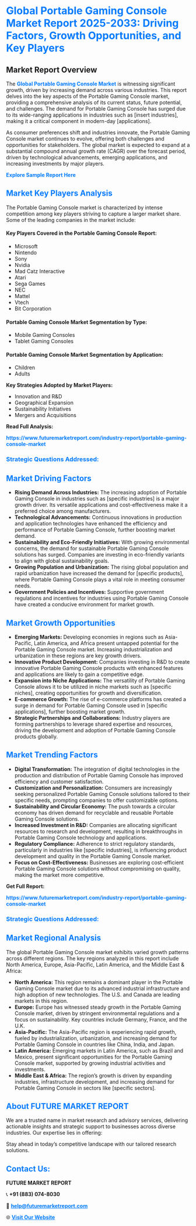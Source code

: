 <h1 style="color: #007BFF;">Global Portable Gaming Console Market Report 2025-2033: Driving Factors, Growth Opportunities, and Key Players</h1>

<section id="overview">
<h2>Market Report Overview</h2>
<p>The <a href="https://www.futuremarketreport.com/industry-report/portable-gaming-console-market" style="color: #007BFF; text-decoration: none;"><strong>Global Portable Gaming Console Market</strong></a> is witnessing significant growth, driven by increasing demand across various industries. This report delves into the key aspects of the Portable Gaming Console market, providing a comprehensive analysis of its current status, future potential, and challenges. The demand for Portable Gaming Console has surged due to its wide-ranging applications in industries such as [insert industries], making it a critical component in modern-day [applications].</p>
<p>As consumer preferences shift and industries innovate, the Portable Gaming Console market continues to evolve, offering both challenges and opportunities for stakeholders. The global market is expected to expand at a substantial compound annual growth rate (CAGR) over the forecast period, driven by technological advancements, emerging applications, and increasing investments by major players.</p>
</section>

<section id="overview">
<p><a href="https://www.futuremarketreport.com/request-sample/reportId=63853" style="color: #007BFF; text-decoration: none;"><strong>Explore Sample Report Here</strong></a></p>
</section>

<section id="key-players">
<h2 style="color: #007BFF;">Market Key Players Analysis</h2>
<p>The Portable Gaming Console market is characterized by intense competition among key players striving to capture a larger market share. Some of the leading companies in the market include:</p>
<h4>Key Players Covered in the Portable Gaming Console Report:</h4>
<ul><li>Microsoft</li><li>Nintendo</li><li>Sony</li><li>Nvidia</li><li>Mad Catz Interactive</li><li>Atari</li><li>Sega Games</li><li>NEC</li><li>Mattel</li><li>Vtech</li><li>Bit Corporation</li></ul>
<h4>Portable Gaming Console Market Segmentation by Type:</h4>
<ul><li>Mobile Gaming Consoles</li><li>Tablet Gaming Consoles</li></ul>

<h4>Portable Gaming Console Market Segmentation by Application:</h4>
<ul><li>Children</li><li>Adults</li></ul>
<p><strong>Key Strategies Adopted by Market Players:</strong></p>
<ul>
<li>Innovation and R&D</li>
<li>Geographical Expansion</li>
<li>Sustainability Initiatives</li>
<li>Mergers and Acquisitions</li>
</ul>
</section>

<section>
<p><strong>Read Full Analysis: </strong></p><a href="https://www.futuremarketreport.com/industry-report/portable-gaming-console-market" style="color: #007BFF; text-decoration: none;"><strong>https://www.futuremarketreport.com/industry-report/portable-gaming-console-market</strong></a>
<h3 style="color: #007BFF;">Strategic Questions Addressed:</h3>
</section>

<section id="driving-factors">
<h2 style="color: #007BFF;">Market Driving Factors</h2>
<ul>
<li><strong>Rising Demand Across Industries:</strong> The increasing adoption of Portable Gaming Console in industries such as [specific industries] is a major growth driver. Its versatile applications and cost-effectiveness make it a preferred choice among manufacturers.</li>
<li><strong>Technological Advancements:</strong> Continuous innovations in production and application technologies have enhanced the efficiency and performance of Portable Gaming Console, further boosting market demand.</li>
<li><strong>Sustainability and Eco-Friendly Initiatives:</strong> With growing environmental concerns, the demand for sustainable Portable Gaming Console solutions has surged. Companies are investing in eco-friendly variants to align with global sustainability goals.</li>
<li><strong>Growing Population and Urbanization:</strong> The rising global population and rapid urbanization have increased the demand for [specific products], where Portable Gaming Console plays a vital role in meeting consumer needs.</li>
<li><strong>Government Policies and Incentives:</strong> Supportive government regulations and incentives for industries using Portable Gaming Console have created a conducive environment for market growth.</li>
</ul>
</section>

<section id="growth-opportunities">
<h2 style="color: #007BFF;">Market Growth Opportunities</h2>
<ul>
<li><strong>Emerging Markets:</strong> Developing economies in regions such as Asia-Pacific, Latin America, and Africa present untapped potential for the Portable Gaming Console market. Increasing industrialization and urbanization in these regions are key growth drivers.</li>
<li><strong>Innovative Product Development:</strong> Companies investing in R&D to create innovative Portable Gaming Console products with enhanced features and applications are likely to gain a competitive edge.</li>
<li><strong>Expansion into Niche Applications:</strong> The versatility of Portable Gaming Console allows it to be utilized in niche markets such as [specific niches], creating opportunities for growth and diversification.</li>
<li><strong>E-commerce Growth:</strong> The rise of e-commerce platforms has created a surge in demand for Portable Gaming Console used in [specific applications], further boosting market growth.</li>
<li><strong>Strategic Partnerships and Collaborations:</strong> Industry players are forming partnerships to leverage shared expertise and resources, driving the development and adoption of Portable Gaming Console products globally.</li>
</ul>
</section>

<section id="trending-factors">
<h2 style="color: #007BFF;">Market Trending Factors</h2>
<ul>
<li><strong>Digital Transformation:</strong> The integration of digital technologies in the production and distribution of Portable Gaming Console has improved efficiency and customer satisfaction.</li>
<li><strong>Customization and Personalization:</strong> Consumers are increasingly seeking personalized Portable Gaming Console solutions tailored to their specific needs, prompting companies to offer customizable options.</li>
<li><strong>Sustainability and Circular Economy:</strong> The push towards a circular economy has driven demand for recyclable and reusable Portable Gaming Console solutions.</li>
<li><strong>Increased Investment in R&D:</strong> Companies are allocating significant resources to research and development, resulting in breakthroughs in Portable Gaming Console technology and applications.</li>
<li><strong>Regulatory Compliance:</strong> Adherence to strict regulatory standards, particularly in industries like [specific industries], is influencing product development and quality in the Portable Gaming Console market.</li>
<li><strong>Focus on Cost-Effectiveness:</strong> Businesses are exploring cost-efficient Portable Gaming Console solutions without compromising on quality, making the market more competitive.</li>
</ul>
</section>

<section>
<p><strong>Get Full Report: </strong></p><a href="https://www.futuremarketreport.com/industry-report/portable-gaming-console-market" style="color: #007BFF; text-decoration: none;"><strong>https://www.futuremarketreport.com/industry-report/portable-gaming-console-market</strong></a>
<h3 style="color: #007BFF;">Strategic Questions Addressed:</h3>
</section>


<section id="regional-analysis">
<h2 style="color: #007BFF;">Market Regional Analysis</h2>
<p>The global Portable Gaming Console market exhibits varied growth patterns across different regions. The key regions analyzed in this report include North America, Europe, Asia-Pacific, Latin America, and the Middle East & Africa:</p>
<ul>
<li><strong>North America:</strong> This region remains a dominant player in the Portable Gaming Console market due to its advanced industrial infrastructure and high adoption of new technologies. The U.S. and Canada are leading markets in this region.</li>
<li><strong>Europe:</strong> Europe has witnessed steady growth in the Portable Gaming Console market, driven by stringent environmental regulations and a focus on sustainability. Key countries include Germany, France, and the U.K.</li>
<li><strong>Asia-Pacific:</strong> The Asia-Pacific region is experiencing rapid growth, fueled by industrialization, urbanization, and increasing demand for Portable Gaming Console in countries like China, India, and Japan.</li>
<li><strong>Latin America:</strong> Emerging markets in Latin America, such as Brazil and Mexico, present significant opportunities for the Portable Gaming Console market, supported by growing industrial activities and investments.</li>
<li><strong>Middle East & Africa:</strong> The region’s growth is driven by expanding industries, infrastructure development, and increasing demand for Portable Gaming Console in sectors like [specific sectors].</li>
</ul>
</section>

<footer>
<h2 style="color: #007BFF;">About FUTURE MARKET REPORT</h2>
<p>We are a trusted name in market research and advisory services, delivering actionable insights and strategic support to businesses across diverse industries. Our expertise lies in offering:</p>

<p>Stay ahead in today’s competitive landscape with our tailored research solutions.</p>

<h2 style="color: #007BFF;">Contact Us:</h2>
<p><strong>FUTURE MARKET REPORT</strong></p>
<p>📞 <strong>+91 (883) 074-8030</strong></p>
<p>📧 <strong><a href="mailto:help@futuremarketreport.com" style="color: #007BFF;">help@futuremarketreport.com</a></strong></p>
<p>🌐 <strong><a href="https://www.futuremarketreport.com/" style="color: #007BFF;">Visit Our Website</a></strong></p>
</footer>